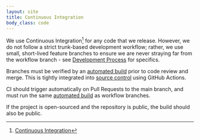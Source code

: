 ```yaml
---
layout: site
title: Continuous Integration
body_class: code
---
```


We use Continuous Integration[^1] for any code that we release. However, we do not follow a strict trunk-based development workflow; rather, we use small, short-lived feature branches to ensure we are never straying far from the workflow branch - see [Development Process](development-process.html) for specifics.

Branches must be verified by an [automated build](builds.html) prior to code review and merge. This is tightly integrated into [source control](source-control.html) using GitHub Actions.

CI should trigger automatically on Pull Requests to the main branch, and must run the same [automated build](builds.html) as workflow branches.

If the project is open-sourced and the repository is public, the build should also be public.

[^1]: [Continuous Integration](https://martinfowler.com/articles/continuousIntegration.html)